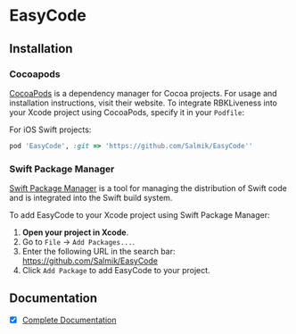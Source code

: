 # EasyCode

## Installation

### Cocoapods

[CocoaPods](https://cocoapods.org) is a dependency manager for Cocoa projects. For usage and installation instructions, visit their website. To integrate RBKLiveness into your Xcode project using CocoaPods, specify it in your `Podfile`:

For iOS Swift projects:

```ruby
pod 'EasyCode', :git => 'https://github.com/Salmik/EasyCode''
```

### Swift Package Manager

[Swift Package Manager](https://swift.org/package-manager/) is a tool for managing the distribution of Swift code and is integrated into the Swift build system.

To add EasyCode to your Xcode project using Swift Package Manager:

1. **Open your project in Xcode**.
2. Go to `File` -> `Add Packages...`.
3. Enter the following URL in the search bar: https://github.com/Salmik/EasyCode
4. Click `Add Package` to add EasyCode to your project.

## Documentation
- [x] [Complete Documentation](https://salmik.github.io/EasyCode/)
